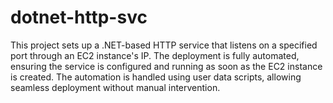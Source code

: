 # dotnet-http-svc
This project sets up a .NET-based HTTP service that listens on a specified port through an EC2 instance's IP. The deployment is fully automated, ensuring the service is configured and running as soon as the EC2 instance is created. The automation is handled using user data scripts, allowing seamless deployment without manual intervention.
